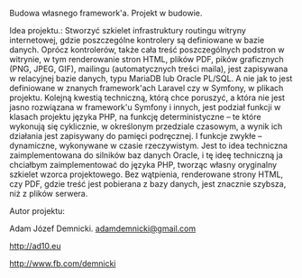 Budowa własnego framework'a. Projekt w budowie.

Idea projektu.:
Stworzyć szkielet infrastruktury routingu witryny internetowej, gdzie poszczególne kontrolery są definiowane w bazie danych.
Oprócz kontrolerów, także cała treść poszczególnych podstron w witrynie, w tym renderowanie stron HTML, plików PDF, pików graficznych (PNG, JPEG, GIF), mailingu (automatycznych treści maila), jest zapisywana w relacyjnej bazie danych, typu MariaDB lub Oracle PL/SQL. A nie jak to jest definiowane w znanych framework'ach Laravel czy w Symfony, w plikach projektu. Kolejną kwestią techniczną, którą chce poruszyć, a która nie jest jasno rozwiązana w framework'u Symfony i innych, jest podział funkcji w klasach projektu języka PHP, na funkcję deterministyczne – te które wykonują się cyklicznie, w określonym przedziale czasowym, a wynik ich działania jest zapisywany do pamięci podręcznej. I funkcje zwykłe – dynamiczne, wykonywane w czasie rzeczywistym. Jest to idea techniczna zaimplementowana do silników baz danych Oracle, i tę ideę techniczną ja chciałbym zaimplementować do języka PHP, tworząc własny oryginalny szkielet wzorca projektowego. Bez wątpienia, renderowane strony HTML, czy PDF, gdzie treść jest pobierana z bazy danych, jest znacznie szybsza, niż z plików serwera.

Autor projektu:

Adam Józef Demnicki. <adamdemnicki@gmail.com>

http://ad10.eu

http://www.fb.com/demnicki